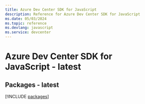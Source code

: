 ```yaml
---
title: Azure Dev Center SDK for JavaScript
description: Reference for Azure Dev Center SDK for JavaScript
ms.date: 05/03/2024
ms.topic: reference
ms.devlang: javascript
ms.service: devcenter
---
```

# Azure Dev Center SDK for JavaScript - latest
## Packages - latest
[!INCLUDE [packages](dev-center-index.md)]